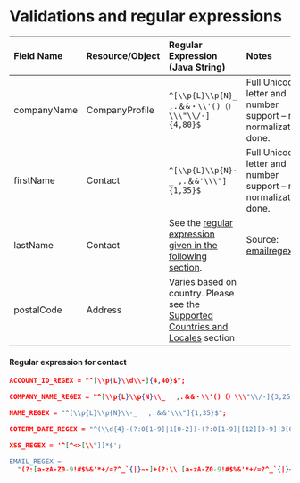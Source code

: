 # Validations and regular expressions

|Field Name | Resource/Object | Regular Expression (Java String) | Notes|
|:----|:----|:----|:----|
|companyName | CompanyProfile | `^[\\p{L}\\p{N}_ ,.＆&・\\'()（）\\\"\\/-]{4,80}$`| Full Unicode letter and number support – no normalization is done.|
|firstName | Contact | `^[\\p{L}\\p{N}-_ ,.＆&'\\\"]{1,35}$`| Full Unicode letter and number support – no normalization is done.|
|lastName | Contact | See the [regular expression given in the following section](#regular-expression-for-contact). |Source: [emailregex.com](https://emailregex.com/)|
|postalCode | Address | Varies based on country. Please see the [Supported Countries and Locales](./supported_locales.md) section| |

#### Regular expression for contact

```json
ACCOUNT_ID_REGEX = "^[\\p{L}\\d\\-]{4,40}$";

COMPANY_NAME_REGEX = "^[\\p{L}\\p{N}\\_ 　,.＆&・\\'()（）\\\"\\/-]{3,250}$";

NAME_REGEX = "^[\\p{L}\\p{N}\\-_ 　,.＆&'\\\"]{1,35}$";

COTERM_DATE_REGEX = "^(\\d{4}-(?:0[1-9]|1[0-2])-(?:0[1-9]|[12][0-9]|3[01]))?$";

XSS_REGEX = '^[^<>[\\"]]*$';

EMAIL_REGEX =
  "(?:[a-zA-Z0-9!#$%&'*+/=?^_`{|}~-]+(?:\\.[a-zA-Z0-9!#$%&'*+/=?^_`{|}~-]+)*|\"(?:[\\x01-\\x08\\x0b\\x0c\\x0e-\\x1f\\x21\\x23-\\x5b\\x5d-\\x7f]|\\\\[\\x01-\\x09\\x0b\\x0c\\x0e-\\x7f])*\")@(?:(?:[a-zA-Z0-9](?:[a-zA-Z0-9-]*[a-zA-Z0-9])?\\.)+[a-zA-Z0-9](?:[a-zA-Z0-9-]*[a-zA-Z0-9])?|\\[(?:(?:25[0-5]|2[0-4][0-9]|[01]?[0-9][0-9]?)\\.){3}(?:25[0-5]|2[0-4][0-9]|[01]?[0-9][0-9]?|[a-zA-Z0-9-]*[a-zA-Z0-9]:(?:[\\x01-\\x08\\x0b\\x0c\\x0e-\\x1f\\x21-\\x5a\\x53-\\x7f]|\\\\[\\x01-\\x09\\x0b\\x0c\\x0e-\\x7f])+)\\])";
```
